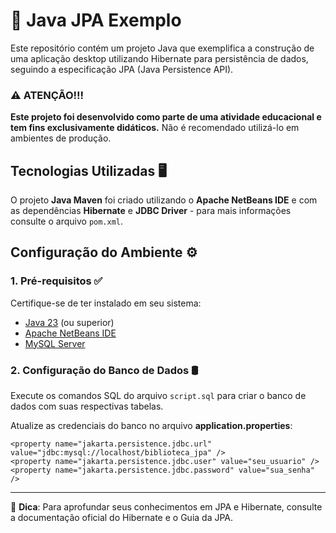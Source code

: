 # 🚀 Java JPA Exemplo

Este repositório contém um projeto Java que exemplifica a construção de uma aplicação desktop utilizando Hibernate para persistência de dados, seguindo a especificação JPA (Java Persistence API).

### ⚠️ ATENÇÃO!!!
**Este projeto foi desenvolvido como parte de uma atividade educacional e tem fins exclusivamente didáticos.** Não é recomendado utilizá-lo em ambientes de produção.


## Tecnologias Utilizadas 🖥️
O projeto **Java Maven** foi criado utilizando o **Apache NetBeans IDE** e com as dependências **Hibernate** e **JDBC Driver** - para mais informações consulte o arquivo `pom.xml`.

## Configuração do Ambiente ⚙️

### 1. Pré-requisitos ✅
Certifique-se de ter instalado em seu sistema:
- [Java 23](https://www.oracle.com/br/java/technologies/downloads/) (ou superior)
- [Apache NetBeans IDE](https://netbeans.apache.org/front/main/index.html)
- [MySQL Server](https://www.mysql.com)

### 2. Configuração do Banco de Dados 🛢️
Execute os comandos SQL do arquivo `script.sql` para criar o banco de dados com suas respectivas  tabelas.

Atualize as credenciais do banco no arquivo **application.properties**:
```properties
<property name="jakarta.persistence.jdbc.url" value="jdbc:mysql://localhost/biblioteca_jpa" />
<property name="jakarta.persistence.jdbc.user" value="seu_usuario" />
<property name="jakarta.persistence.jdbc.password" value="sua_senha" />
```

---
📌 **Dica**: Para aprofundar seus conhecimentos em JPA e Hibernate, consulte a documentação oficial do Hibernate e o Guia da JPA.


